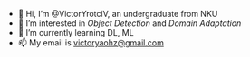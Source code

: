 - 👋 Hi, I’m @VictorYrotciV, an undergraduate from NKU
- 👀 I’m interested in *Object Detection* and *Domain Adaptation*
- 🌱 I’m currently learning DL, ML
- 📫 My email is victoryaohz@gmail.com
<!---
VictorYrotciV/VictorYrotciV is a ✨ special ✨ repository because its `README.md` (this file) appears on your GitHub profile.
You can click the Preview link to take a look at your changes.
--->
